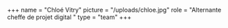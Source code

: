 +++
name = "Chloé Vitry"
picture = "/uploads/chloe.jpg"
role = "Alternante cheffe de projet digital "
type = "team"
+++
